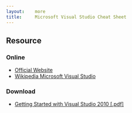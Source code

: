 ```yaml
---
layout:    more
title:     Microsoft Visual Studio Cheat Sheet 
---
```

<div class="content content-400">
    <div class="board board-326">
        <h2 class="board-title">Resource</h2>
        <div class="board-card">
            <h3 class="board-card-title">Online</h3>
            <ul>
                <li><a href="http://www.microsoft.com/visualstudio">Official Website</a></li>
                <li><a href="http://en.wikipedia.org/wiki/Microsoft_Visual_Studio">Wikipedia Microsoft Visual Studio</a></li>
            </ul>
        </div>
        <div class="board-card">
            <h3 class="board-card-title">Download</h3>
            <ul>
                <li><a href="http://refcardz.dzone.com/refcardz/getting-started-visual-studio">Getting Started with Visual Studio 2010 [.pdf]</a></li>
            </ul>
        </div>
    </div>
</div>

